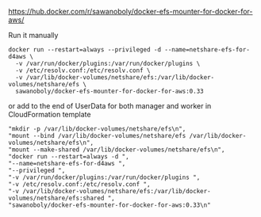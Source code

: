 
https://hub.docker.com/r/sawanoboly/docker-efs-mounter-for-docker-for-aws/

Run it manually

```
docker run --restart=always --privileged -d --name=netshare-efs-for-d4aws \
  -v /var/run/docker/plugins:/var/run/docker/plugins \
  -v /etc/resolv.conf:/etc/resolv.conf \
  -v /var/lib/docker-volumes/netshare/efs:/var/lib/docker-volumes/netshare/efs \
  sawanoboly/docker-efs-mounter-for-docker-for-aws:0.33
```

or add to the end of UserData for both manager and worker in CloudFormation template

```
"mkdir -p /var/lib/docker-volumes/netshare/efs\n",
"mount --bind /var/lib/docker-volumes/netshare/efs /var/lib/docker-volumes/netshare/efs\n",
"mount --make-shared /var/lib/docker-volumes/netshare/efs\n",
"docker run --restart=always -d ",
"--name=netshare-efs-for-d4aws ",
"--privileged ",
"-v /var/run/docker/plugins:/var/run/docker/plugins ",
"-v /etc/resolv.conf:/etc/resolv.conf ",
"-v /var/lib/docker-volumes/netshare/efs:/var/lib/docker-volumes/netshare/efs:shared ",
"sawanoboly/docker-efs-mounter-for-docker-for-aws:0.33\n"
```
